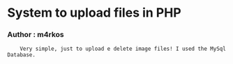 # System to upload files in PHP

### Author :  m4rkos
```
    Very simple, just to upload e delete image files! I used the MySql Database.
